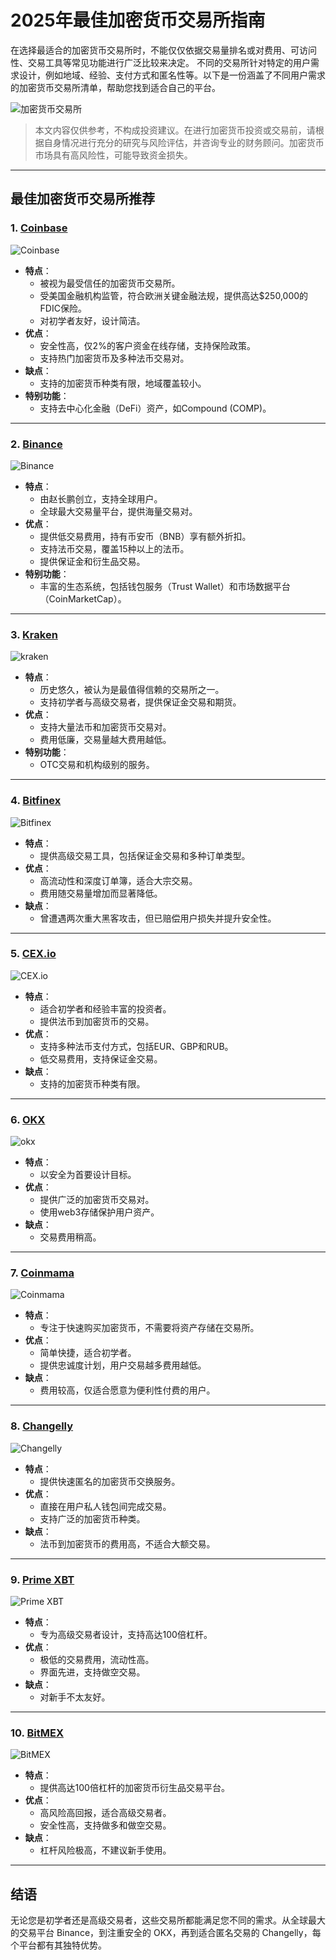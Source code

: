 # 2025年最佳加密货币交易所指南

在选择最适合的加密货币交易所时，不能仅仅依据交易量排名或对费用、可访问性、交易工具等常见功能进行广泛比较来决定。
不同的交易所针对特定的用户需求设计，例如地域、经验、支付方式和匿名性等。以下是一份涵盖了不同用户需求的加密货币交易所清单，帮助您找到适合自己的平台。

![加密货币交易所](https://github.com/user-attachments/assets/b6d580f1-8523-4cd0-a06f-d42db06215a2)

>本文内容仅供参考，不构成投资建议。在进行加密货币投资或交易前，请根据自身情况进行充分的研究与风险评估，并咨询专业的财务顾问。加密货币市场具有高风险性，可能导致资金损失。

---

## 最佳加密货币交易所推荐

### 1. [Coinbase](https://www.coinbase.com)

![Coinbase](https://github.com/user-attachments/assets/2bf59883-f948-4fc4-a69e-c3570815d39a)

- **特点**：
  - 被视为最受信任的加密货币交易所。
  - 受美国金融机构监管，符合欧洲关键金融法规，提供高达$250,000的FDIC保险。
  - 对初学者友好，设计简洁。
- **优点**：
  - 安全性高，仅2%的客户资金在线存储，支持保险政策。
  - 支持热门加密货币及多种法币交易对。
- **缺点**：
  - 支持的加密货币种类有限，地域覆盖较小。
- **特别功能**：
  - 支持去中心化金融（DeFi）资产，如Compound (COMP)。



---

### 2. [Binance](https://www.binance.com)

![Binance](https://github.com/user-attachments/assets/7c86c99a-fc54-4102-a43d-e766ad75ac8a)

- **特点**：
  - 由赵长鹏创立，支持全球用户。
  - 全球最大交易量平台，提供海量交易对。
- **优点**：
  - 提供低交易费用，持有币安币（BNB）享有额外折扣。
  - 支持法币交易，覆盖15种以上的法币。
  - 提供保证金和衍生品交易。
- **特别功能**：
  - 丰富的生态系统，包括钱包服务（Trust Wallet）和市场数据平台（CoinMarketCap）。


---

### 3. [Kraken](https://www.kraken.com)

![kraken](https://github.com/user-attachments/assets/5473f1ee-e4a6-409e-9c3a-eb2e761724f1)

- **特点**：
  - 历史悠久，被认为是最值得信赖的交易所之一。
  - 支持初学者与高级交易者，提供保证金交易和期货。
- **优点**：
  - 支持大量法币和加密货币交易对。
  - 费用低廉，交易量越大费用越低。
- **特别功能**：
  - OTC交易和机构级别的服务。



---

### 4. [Bitfinex](https://www.bitfinex.com)

![Bitfinex](https://github.com/user-attachments/assets/0d51336e-963d-4fbd-af17-7eff18e10c44)

- **特点**：
  - 提供高级交易工具，包括保证金交易和多种订单类型。
- **优点**：
  - 高流动性和深度订单簿，适合大宗交易。
  - 费用随交易量增加而显著降低。
- **缺点**：
  - 曾遭遇两次重大黑客攻击，但已赔偿用户损失并提升安全性。

---

### 5. [CEX.io](https://cex.io)

![CEX.io](https://github.com/user-attachments/assets/61a260af-476e-4afb-8102-032d382b1ebf)

- **特点**：
  - 适合初学者和经验丰富的投资者。
  - 提供法币到加密货币的交易。
- **优点**：
  - 支持多种法币支付方式，包括EUR、GBP和RUB。
  - 低交易费用，支持保证金交易。
- **缺点**：
  - 支持的加密货币种类有限。

---

### 6. [OKX](https://OKX.com)

![okx](https://github.com/user-attachments/assets/3bbbaa8d-e001-4dd1-bd4f-5d47af6ec407)

- **特点**：
  - 以安全为首要设计目标。
- **优点**：
  - 提供广泛的加密货币交易对。
  - 使用web3存储保护用户资产。
- **缺点**：
  - 交易费用稍高。

---

### 7. [Coinmama](https://www.coinmama.com)

![Coinmama](https://github.com/user-attachments/assets/ae21459f-d69c-46d7-bf89-4dd932fe8609)

- **特点**：
  - 专注于快速购买加密货币，不需要将资产存储在交易所。
- **优点**：
  - 简单快捷，适合初学者。
  - 提供忠诚度计划，用户交易越多费用越低。
- **缺点**：
  - 费用较高，仅适合愿意为便利性付费的用户。

---

### 8. [Changelly](https://changelly.com)

![Changelly](https://github.com/user-attachments/assets/fb292928-c588-4625-8bd1-f483033555ae)

- **特点**：
  - 提供快速匿名的加密货币交换服务。
- **优点**：
  - 直接在用户私人钱包间完成交易。
  - 支持广泛的加密货币种类。
- **缺点**：
  - 法币到加密货币的费用高，不适合大额交易。

---

### 9. [Prime XBT](https://primexbt.com)

![Prime XBT](https://github.com/user-attachments/assets/835f9bea-9345-408d-b5d5-aabcc029af62)

- **特点**：
  - 专为高级交易者设计，支持高达100倍杠杆。
- **优点**：
  - 极低的交易费用，流动性高。
  - 界面先进，支持做空交易。
- **缺点**：
  - 对新手不太友好。

---

### 10. [BitMEX](https://www.bitmex.com)

![BitMEX](https://github.com/user-attachments/assets/de79ec68-75cb-4d04-ae0c-53e870da5940)

- **特点**：
  - 提供高达100倍杠杆的加密货币衍生品交易平台。
- **优点**：
  - 高风险高回报，适合高级交易者。
  - 安全性高，支持做多和做空交易。
- **缺点**：
  - 杠杆风险极高，不建议新手使用。

---

## 结语
无论您是初学者还是高级交易者，这些交易所都能满足您不同的需求。从全球最大的交易平台 Binance，到注重安全的 OKX，再到适合匿名交易的 Changelly，每个平台都有其独特优势。
